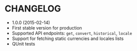 CHANGELOG
===================

* 1.0.0 (2015-02-14)
 * First stable version for production
 * Supported API endpoints: `get`, `convert`, `historical`, `locale`
 * Support for fetching static currencies and locales lists
 * QUnit tests
